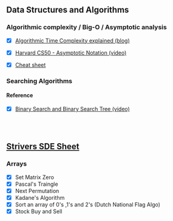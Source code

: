 ## Data Structures and Algorithms

### Algorithmic complexity / Big-O / Asymptotic analysis

- [X] [Algorithmic Time Complexity explained (blog)](https://devopedia.org/algorithmic-complexity#:~:text=Algorithmic%20complexity%20is%20a%20measure,asymptotically%20as%20n%20approaches%20infinity)
- [X] [Harvard CS50 - Asymptotic Notation (video)](https://www.youtube.com/watch?v=iOq5kSKqeR4)
- [X] [Cheat sheet](http://bigocheatsheet.com/)


### Searching Algorithms

#### Reference 
- [X] [Binary Search and Binary Search Tree (video)](https://www.youtube.com/watch?v=D5SrAga1pno)

<br><br>
## [Strivers SDE Sheet](https://takeuforward.org/interviews/strivers-sde-sheet-top-coding-interview-problems/)

### Arrays 
- [X] Set Matrix Zero
- [X] Pascal's Traingle
- [x] Next Permutation
- [x] Kadane's Algorithm
- [x] Sort an array of 0's ,1's and 2's (Dutch National Flag Algo)
- [x] Stock Buy and Sell
